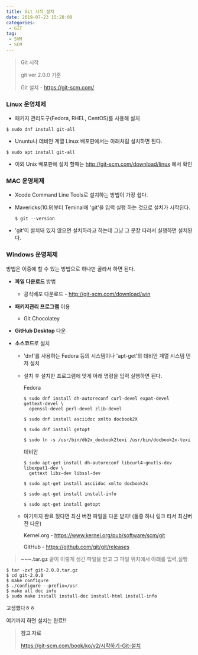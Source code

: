 ```yaml
---
title: Git 시작_설치
date: 2019-07-23 15:28:00
categories:
 - GIT
tag:
 - SVM
 - SCM
---
```


> Git 시작
>
> git ver 2.0.0  기준
>
> Git 설치 -  <https://git-scm.com/>

### Linux 운영체제

- 패키지 관리도구(Fedora, RHEL, CentOS)를 사용해 설치

```shell
$ sudo dnf install git-all
```

- Ununtu나 데비안 계열 Linux 배포판에서는 아래처럼 설치하면 된다.

```shell
$ sudo apt install git-all
```

- 이외 Unix 배포판에 설치 할때는 <http://git-scm.com/download/linux> 에서 확인



### MAC 운영체제

- Xcode Command Line Tools로 설치하는 방법이 가장 쉽다.

- Mavericks(10.9)부터 Teminal에 'git'을 입력 실행 하는 것으로 설치가 시작된다.

  ```shell
  $ git --version
  ```

- 'git'이 설치돼 있지 않으면 설치하라고 하는데 그냥 그 문장 따라서 실행하면 설치된다.



### Windows 운영체제

방법은 이중에 할 수 있는 방법으로 하나만 골라서 하면 된다.

- **파일 다운로드** 방법

  - 공식배포 다운로드 - <http://git-scm.com/download/win>

- **패키지관리 프로그램** 이용

  - Git Chocolatey

- **GitHub Desktop** 다운

- **소스코드**로 설치

  - 'dnf'를 사용하는 Fedora 등의 시스템이나 'apt-get'의 데비안 계열 시스템 먼저 설치

  - 설치 후 설치한 프로그램에 맞게 아래 명령을 입력 실행하면 된다.

    Fedora

    ```shell
    $ sudo dnf install dh-autoreconf curl-devel expat-devel gettext-devel \
      openssl-devel perl-devel zlib-devel
      
    $ sudo dnf install asciidoc xmlto docbook2X
    
    $ sudo dnf install getopt
    
    $ sudo ln -s /usr/bin/db2x_docbook2texi /usr/bin/docbook2x-texi
    ```

    데비안

    ```shell
    $ sudo apt-get install dh-autoreconf libcurl4-gnutls-dev libexpat1-dev \
      gettext libz-dev libssl-dev
    
    $ sudo apt-get install asciidoc xmlto docbook2x
    
    $ sudo apt-get install install-info
    
    $ sudo apt-get install getopt
    ```

  - 여기까지 완료 됬다면 최신 버전 파일을 다운 받자! (둘중 하나 링크 타서 최신버전 다운)

    Kernel.org - <https://www.kernel.org/pub/software/scm/git> 

    GitHub - <https://github.com/git/git/releases>

> **~~~.tar.gz**  끝이 이렇게 생긴 파일을 받고 그 파일 위치에서 아래를 입력,실행



```shell
$ tar -zxf git-2.0.0.tar.gz
$ cd git-2.0.0
$ make configure
$ ./configure --prefix=/usr
$ make all doc info
$ sudo make install install-doc install-html install-info
```



고생했다ㅎㅎ

여기까지 하면 설치는 완료!!



> **참고 자료**
>
> <https://git-scm.com/book/ko/v2/시작하기-Git-설치>